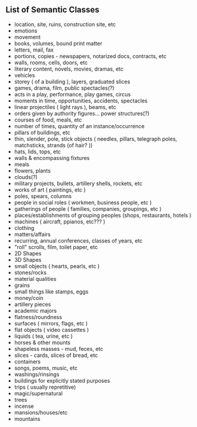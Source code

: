 ## List of Semantic Classes
- location, site, ruins, construction site, etc
- emotions
- movement
- books, volumes, bound print matter
- letters, mail, fax
- portions, copies - newspapers, notarized docs, contracts, etc
- walls, rooms, cells, doors, etc
- literary content, novels, movies, dramas, etc
- vehicles
- storey ( of a building ), layers, graduated slices
- games, drama, film, public spectacles(?)
- acts in a play, performance, play games, circus
- moments in time, opportunities, accidents, spectacles
- linear projectiles ( light rays ), beams, etc
- orders given by authority figures... power structures(?)
- courses of food, meals, etc
- number of times, quantity of an instance/occurrence
- pillars of buildings, etc
- thin, slender, pole, stick objects ( needles, pillars, telegraph poles, matchsticks, strands (of hair? ))
- hats, lids, tops, etc
- walls & encompassing fixtures
- meals
- flowers, plants
- clouds(?)
- military projects, bullets, artillery shells, rockets, etc
- works of art ( paintings, etc )
- poles, spears, columns
- people in social roles ( workmen, business people, etc )
- gatherings of people ( families, companies, groupings, etc )
- places/establishments of grouping peoples (shops, restaurants, hotels )
- machines ( aircraft, ppianos, etc??? )
- clothing
- matters/affairs
- recurring, annual conferences, classes of years, etc
- "roll" scrolls, film, toilet paper, etc
- 2D Shapes
- 3D Shapes
- small objects ( hearts, pearls, etc )
- stones/rocks
- material qualities
- grains
- small things like stamps, eggs
- money/coin
- artillery pieces
- academic majors
- flatness/roundness
- surfaces ( mirrors, flags, etc )
- flat objects ( video cassettes )
- liquids ( tea, urine, etc )
- horses & other mounts
- shapeless masses - mud, feces, etc
- slices - cards, slices of bread, etc
- containers
- songs, poems, music, etc
- washings/rinsings
- buildings for explicitly stated purposes
- trips ( usually repretitive)
- magic/supernatural
- trees
- incense
- mansions/houses/etc
- mountains
